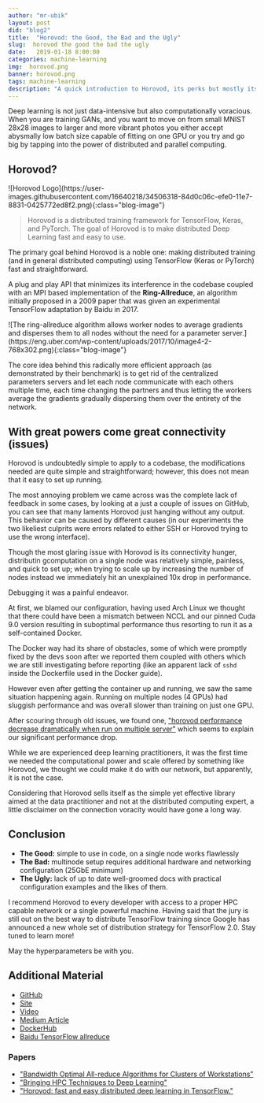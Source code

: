 ```yaml
---
author: "mr-ubik"
layout: post
did: "blog2"
title:  "Horovod: the Good, the Bad and the Ugly"
slug:  horovod the good the bad the ugly
date:   2019-01-18 8:00:00
categories: machine-learning
img:  horovod.png
banner: horovod.png
tags: machine-learning
description: "A quick introduction to Horovod, its perks but mostly its caveats."
---
```


Deep learning is not just data-intensive but also computationally voracious. When you are training GANs, and you want to move on from small MNIST 28x28 images to larger and more vibrant photos you either accept abysmally low batch size capable of fitting on one GPU or you try and go big by tapping into the power of distributed and parallel computing.

## Horovod?
<div markdown="1" class="blog-image-container">
![Horovod Logo](https://user-images.githubusercontent.com/16640218/34506318-84d0c06c-efe0-11e7-8831-0425772ed8f2.png){:class="blog-image"}
</div>

> Horovod is a distributed training framework for TensorFlow, Keras, and PyTorch. The goal
> of Horovod is to make distributed Deep Learning fast and easy to use.

The primary goal behind Horovod is a noble one: making distributed training (and in general distributed computing) using TensorFlow (Keras or PyTorch) fast and straightforward.

A plug and play API that minimizes its interference in the codebase coupled with an MPI based implementation of the **Ring-Allreduce**, an algorithm initially proposed in a 2009 paper that was given an experimental TensorFlow adaptation by Baidu in 2017.

<div markdown="1" class="blog-image-container">
![The ring-allreduce algorithm allows worker nodes to average gradients and disperses them to all nodes without the need for a parameter server.](https://eng.uber.com/wp-content/uploads/2017/10/image4-2-768x302.png){:class="blog-image"}
</div>

The core idea behind this radically more efficient approach (as demonstrated by their benchmark) is to get rid of the centralized parameters servers and let each node communicate with each others multiple time, each time changing the partners and thus letting the workers average the gradients gradually dispersing them over the entirety of the network.

## With great powers come great connectivity (issues)

Horovod is undoubtedly simple to apply to a codebase, the modifications needed are quite simple and straightforward; however, this does not mean that it easy to set up running.

The most annoying problem we came across was the complete lack of feedback in some cases, by looking at a just a couple of issues on GitHub, you can see that many laments Horovod just hanging without any output. This behavior can be caused by different causes (in our experiments the two likeliest culprits were errors related to either SSH or Horovod trying to use the wrong interface).

Though the most glaring issue with Horovod is its connectivity hunger, distributin gcomputation on a single node was relatively simple, painless, and quick to set up; when trying to scale up by increasing the number of nodes instead we immediately hit an unexplained 10x drop in performance.

Debugging it was a painful endeavor.

At first, we blamed our configuration, having used Arch Linux we thought that there could have been a mismatch between NCCL and our pinned Cuda 9.0 version resulting in suboptimal performance thus resorting to run it as a self-contained Docker. 

The Docker way had its share of obstacles, some of which were promptly fixed by the devs soon after we reported them coupled with others which we are still investigating before reporting (like an apparent lack of `sshd` inside the Dockerfile used in the Docker guide).

However even after getting the container up and running, we saw the same situation happening again. Running on multiple nodes (4 GPUs) had sluggish performance and was overall slower than training on just one GPU.

After scouring through old issues, we found one, ["horovod performance decrease dramatically when run on multiple server"](https://github.com/uber/horovod/issues/221) which seems to explain our significant performance drop.

While we are experienced deep learning practitioners, it was the first time we needed the computational power and scale offered by something like Horovod, we thought we could make it do with our network, but apparently, it is not the case.

Considering that Horovod sells itself as the simple yet effective library aimed at the data practitioner and not at the distributed computing expert, a little disclaimer on the connection voracity would have gone a long way.

## Conclusion

- **The Good:** simple to use in code, on a single node works flawlessly
- **The Bad:** multinode setup requires additional hardware and networking configuration (25GbE minimum)
- **The Ugly:**  lack of up to date well-groomed docs with practical configuration examples and the likes of them.

I recommend Horovod to every developer with access to a proper HPC capable network or a single powerful machine. Having said that the jury is still out on the best way to distribute TensorFlow training since Google has announced a new whole set of distribution strategy for TensorFlow 2.0. Stay tuned to learn more!

May the hyperparameters be with you.

## Additional Material

- [GitHub](https://github.com/uber/horovod)
- [Site](https://eng.uber.com/horovod/)
- [Video](https://www.youtube.com/watch?v=4y0TDK3KoCA)
- [Medium Article](https://towardsdatascience.com/distributed-tensorflow-using-horovod-6d572f8790c4)
- [DockerHub](https://hub.docker.com/r/uber/horovod/tags)
- [Baidu TensorFlow allreduce](https://github.com/baidu-research/tensorflow-allreduce)

### Papers
- ["Bandwidth Optimal All-reduce Algorithms for Clusters of Workstations"](http://www.cs.fsu.edu/~xyuan/paper/09jpdc.pdf)
- ["Bringing HPC Techniques to Deep Learning"](http://research.baidu.com/bringing-hpc-techniques-deep-learning/)
- ["Horovod: fast and easy distributed deep learning in TensorFlow."](https://arxiv.org/abs/1802.05799)
